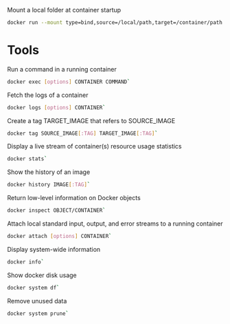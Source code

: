 Mount a local folder at container startup  
```bash
docker run --mount type=bind,source=/local/path,target=/container/path IMAGE [COMMAND]`
```
# Tools

Run a command in a running container  
```bash
docker exec [options] CONTAINER COMMAND`
```
Fetch the logs of a container  
```bash
docker logs [options] CONTAINER`
```
Create a tag TARGET_IMAGE that refers to SOURCE_IMAGE  
```bash
docker tag SOURCE_IMAGE[:TAG] TARGET_IMAGE[:TAG]`
```
Display a live stream of container(s) resource usage statistics  
```bash
docker stats`
```
Show the history of an image  
```bash
docker history IMAGE[:TAG]`
```
Return low-level information on Docker objects  
```bash
docker inspect OBJECT/CONTAINER`
```
Attach local standard input, output, and error streams to a running container  
```bash
docker attach [options] CONTAINER`
```
Display system-wide information  
```bash
docker info`
```
Show docker disk usage  
```bash
docker system df`
```
Remove unused data  
```bash
docker system prune`
```